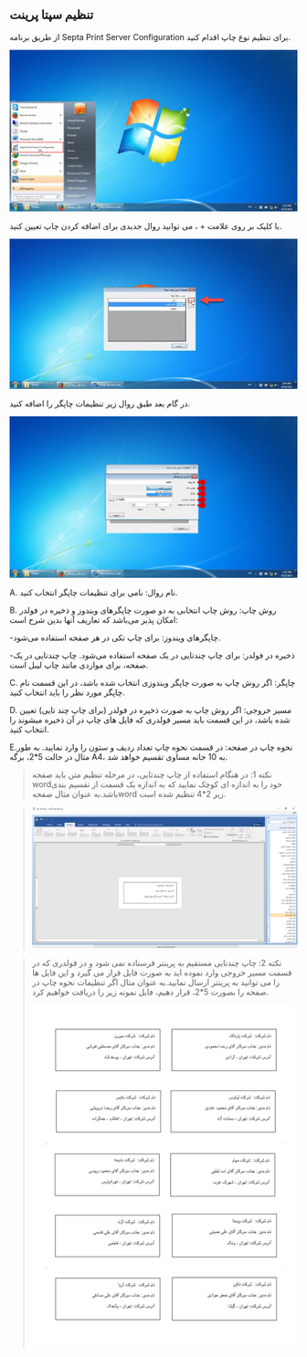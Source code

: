﻿## **تنظیم سپتا پرینت**

از طریق برنامه Septa Print Server Configuration برای تنظیم نوع چاپ اقدام کنید.

![](printer3.jpg)

با کلیک بر روی علامت + ، می توانید روال جدیدی برای اضافه کردن چاپ تعیین کنید.

![](addPRINT.jpg)

در گام بعد طبق روال زیر تنظیمات چاپگر را اضافه کنید.

![](tanzimSeptaprint.jpg)

A. نام روال: نامی برای تنظیمات چاپگر انتخاب کنید.

B. روش چاپ: روش چاپ انتخابی به دو صورت چاپگرهای ویندوز و ذخیره در فولدر امکان پذیر می‌باشد که تعاریف آنها بدین شرح است:

-چاپگرهای ویندوز: برای چاپ تکی در هر صفحه استفاده می‌شود.

-ذخیره در فولدر: برای چاپ چندتایی در یک صفحه استفاده می‌شود. چاپ چندتایی در یک صفحه، برای مواردی مانند چاپ لیبل است.


C. چاپگر: اگر روش چاپ به صورت چاپگر ویندوزی انتخاب شده باشد، در این قسمت نام چاپگر مورد نظر را باید انتخاب کنید. 

D. مسیر خروجی: اگر روش چاپ به صورت ذخیره در فولدر (برای چاپ چند تایی) تعیین شده باشد، در این قسمت باید مسیر فولدری که فایل های چاپ در آن ذخیره میشوند را انتخاب کنید.

E.نحوه چاپ در صفحه: در قسمت نحوه چاپ تعداد ردیف و ستون را وارد نمایید. به طور مثال در حالت 5*2، برگه A4، به 10 خانه مساوی تقسیم خواهد شد.


> نکته 1: در هنگام استفاده از چاپ چندتایی، در مرحله تنظیم متن باید صفحه wordخود را به اندازه ای کوچک نمایید که به اندازه یک قسمت از تقسیم بندی باشد.به عنوان مثال صفحهword زیر 2*4 تنظیم شده است.

> ![](sizeLabel.png)


> نکته 2: چاپ چندتایی مستقیم به پرینتر فرستاده نمی شود و در فولدری که در قسمت مسیر خروجی وارد نموده اید به صورت فایل قرار می گیرد و این فایل ها را می توانید به پرینتر ارسال نمایید.به عنوان مثال اگر تنظیمات نحوه چاپ در صفحه را بصورت 5*2، قرار دهیم، فایل نمونه زیر را دریافت خواهیم کرد.
> 
> ![](sampleChapgorohi.png)


